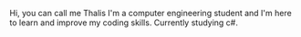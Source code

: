 Hi, you can call me Thalis
I'm a computer engineering student and I'm here to learn and improve my coding skills. Currently studying  c#.
